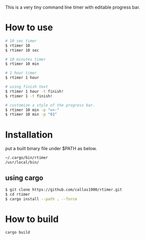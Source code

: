 This is a very tiny command line timer with editable progress bar.

# How to use

```bash
# 10 sec timer
$ rtimer 10 
$ rtimer 10 sec

# 10 minutes timer
$ rtimer 10 min

# 1 hour timer
$ rtimer 1 hour

# using finish text 
$ rtimer 1 hour -t finish!
$ rtimer 1 -t finish!

# customize a style of the progress bar.
$ rtimer 10 min -p "=>-"
$ rtimer 10 min -p "01"
```
# Installation

put a built binary file under $PATH as below.

```bash
~/.cargo/bin/rtimer
/usr/local/bin/
```

## using cargo
```bash
$ git clone https://github.com/callas1900/rtimer.git
$ cd rtimer
$ cargo install --path . --force
```

# How to build

```bash
cargo build
```
